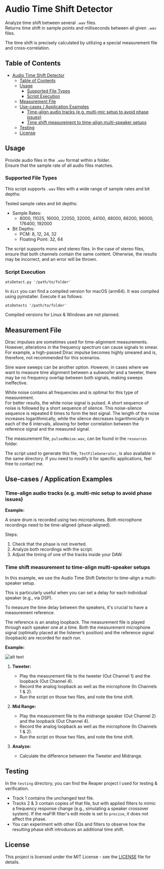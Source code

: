 # Audio Time Shift Detector

Analyze time shift between several `.wav` files.  
Returns time shift in sample points and milliseconds between all given `.wav` files.

The time shift is precisely calculated by utilizing a special measurement file and cross-correlation.

## Table of Contents

- [Audio Time Shift Detector](#audio-time-shift-detector)
  - [Table of Contents](#table-of-contents)
  - [Usage](#usage)
    - [Supported File Types](#supported-file-types)
    - [Script Execution ](#script-execution-)
  - [Measurement File](#measurement-file)
  - [Use-cases / Application Examples](#use-cases--application-examples)
    - [Time-align audio tracks (e.g. multi-mic setup to avoid phase issues)](#time-align-audio-tracks-eg-multi-mic-setup-to-avoid-phase-issues)
    - [Time shift measurement to time-align multi-speaker setups](#time-shift-measurement-to-time-align-multi-speaker-setups)
  - [Testing](#testing)
  - [License](#license)

## Usage

Provide audio files in the `.wav` format within a folder.  
Ensure that the sample rate of all audio files matches.

### Supported File Types

This script supports `.wav` files with a wide range of sample rates and bit depths:

Tested sample rates and bit depths:
- Sample Rates:
    - 8000, 11025, 16000, 22050, 32000, 44100, 48000, 88200, 96000, 176400, 192000
- Bit Depths:
    - PCM: 8, 12, 24, 32
    - Floating Point: 32, 64

The script supports mono and stereo files. In the case of stereo files, ensure that both channels contain the same content. Otherwise, the results may be incorrect, and an error will be thrown.


### Script Execution <div id='script_execution' />

```atsDetect.py '/path/to/folder'```

In `dist` you can find a compiled version for macOS (arm64). It was compiled using pyinstaller. Execute it as follows:

```atsDetects '/path/to/folder'```

Compiled versions for Linux & Windows are not planned.

## Measurement File

Dirac impulses are sometimes used for time-alignment measurements.  
However, alterations in the frequency spectrum can cause signals to smear.  
For example, a high-passed Dirac impulse becomes highly smeared and is, therefore, not recommended for this scenarios.

Sine wave sweeps can be another option. However, in cases where we want to measure time alignment between a subwoofer and a tweeter, there may be no frequency overlap between both signals, making sweeps ineffective.

White noise contains all frequencies and is optimal for this type of measurement.  
For better results, the white noise signal is pulsed. A short sequence of noise is followed by a short sequence of silence. This noise-silence sequence is repeated 6 times to form the test signal. The length of the noise increases logarithmically, while the silence decreases logarithmically in each of the 6 intervals, allowing for better correlation between the reference signal and the measured signal.

The measurement file, `pulsedNoise.wav`, can be found in the `resources` folder.

The script used to generate this file, `TestFileGenerator`, is also available in the same directory. If you need to modify it for specific applications, feel free to contact me.

## Use-cases / Application Examples

### Time-align audio tracks (e.g. multi-mic setup to avoid phase issues)

**Example:**

A snare drum is recorded using two microphones. Both microphone recordings need to be time-aligned (phase-aligned).

Steps:
1. Check that the phase is not inverted.
2. Analyze both recordings with the script.
3. Adjust the timing of one of the tracks inside your DAW.

### Time shift measurement to time-align multi-speaker setups

In this example, we use the Audio Time Shift Detector to time-align a multi-speaker setup.

This is particularly useful when you can set a delay for each individual speaker (e.g., via DSP).

To measure the time delay between the speakers, it's crucial to have a measurement reference.

The reference is an analog loopback. The measurement file is played through each speaker one at a time. Both the measurement microphone signal (optimally placed at the listener’s position) and the reference signal (loopback) are recorded for each run.


**Example:**

![alt text](img/Multi-Way.drawio.png "Title")

1) **Tweeter:**
    - Play the measurement file to the tweeter (Out Channel 1) and the loopback (Out Channel 4).
    - Record the analog loopback as well as the microphone (In Channels 1 & 2).
    - Run the script on those two files, and note the time shift.

2) **Mid Range:**
    - Play the measurement file to the midrange speaker (Out Channel 2) and the loopback (Out Channel 4).
    - Record the analog loopback as well as the microphone (In Channels 1 & 2).
    - Run the script on those two files, and note the time shift.

3) **Analyze:**
    - Calculate the difference between the Tweeter and Midrange.

## Testing

In the `testing` directory, you can find the Reaper project I used for testing & verification.

- Track 1 contains the unchanged test file.
- Tracks 2 & 3 contain copies of that file, but with applied filters to mimic a frequency response change (e.g., simulating a speaker crossover system). If the reaFIR filter's edit mode is set to `precise`, it does not affect the phase.
- You can experiment with other EQs and filters to observe how the resulting phase shift introduces an additional time shift.

## License

This project is licensed under the MIT License - see the [LICENSE](LICENSE) file for details.
